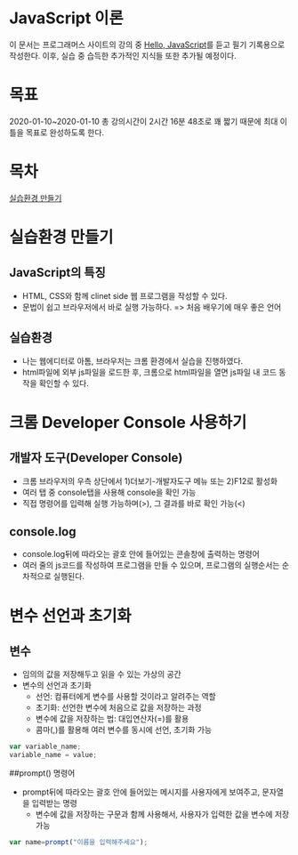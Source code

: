 # JavaScript 이론
이 문서는 프로그래머스 사이트의 강의 중 [Hello, JavaScript](https://programmers.co.kr/learn/courses/3#introduction)를 듣고 필기 기록용으로 작성한다.
이후, 실습 중 습득한 추가적인 지식들 또한 추가될 예정이다.

# 목표
2020-01-10~2020-01-10
총 강의시간이 2시간 16분 48초로 꽤 짧기 때문에 최대 이틀을 목표로 완성하도록 한다.

# 목차
[실습환경 만들기](#실습환경-만들기)

# 실습환경 만들기
## JavaScript의 특징
* HTML, CSS와 함께 clinet side 웹 프로그램을 작성할 수 있다.  
* 문법이 쉽고 브라우저에서 바로 실행 가능하다. => 처음 배우기에 매우 좋은 언어

## 실습환경
* 나는 웹에디터로 아톰, 브라우저는 크롬 환경에서 실습을 진행하였다.
* html파일에 외부 js파일을 로드한 후, 크롬으로 html파일을 열면 js파일 내 코드 동작을 확인할 수 있다.

# 크롬 Developer Console 사용하기
## 개발자 도구(Developer Console)
* 크롬 브라우저의 우측 상단에서 1)더보기-개발자도구 메뉴 또는 2)F12로 활성화
* 여러 탭 중 console탭을 사용해 console을 확인 가능
* 직접 명령어를 입력해 실행 가능하며(>), 그 결과를 바로 확인 가능(<)

## console.log
* console.log뒤에 따라오는 괄호 안에 들어있는 콘솔창에 출력하는 명령어
* 여러 줄의 js코드를 작성하여 프로그램을 만들 수 있으며, 프로그램의 실행순서는 순차적으로 실행된다.

# 변수 선언과 초기화
## 변수
* 임의의 값을 저장해두고 읽을 수 있는 가상의 공간
* 변수의 선언과 초기화
  * 선언: 컴퓨터에게 변수를 사용할 것이라고 알려주는 역할
  * 초기화: 선언한 변수에 처음으로 값을 저장하는 과정
  * 변수에 값을 저장하는 법: 대입연산자(=)를 활용
  * 콤마(,)를 활용해 여러 변수를 동시에 선언, 초기화 가능
```` javascript
var variable_name;
variable_name = value;
````
##prompt() 명령어
* prompt뒤에 따라오는 괄호 안에 들어있는 메시지를 사용자에게 보여주고, 문자열을 입력받는 명령
  * 변수에 값을 저장하는 구문과 함께 사용해서, 사용자가 입력한 값을 변수에 저장 가능
```` javascript
var name=prompt("이름을 입력해주세요");
````
